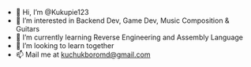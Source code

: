 - 👋 Hi, I’m @Kukupie123
- 👀 I’m interested in Backend Dev, Game Dev, Music Composition & Guitars
- 🌱 I’m currently learning Reverse Engineering and Assembly Language
- 💞️ I’m looking to learn together
- 📫 Mail me at kuchukboromd@gmail.com

